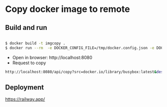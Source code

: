 # Copy docker image to remote 

## Build and run

```bash

$ docker build -t imgcopy .
$ docker run --rm  -e DOCKER_CONFIG_FILE=/tmp/docker.config.json -e DOCKER_AUTH_NAME=hw -e DOCKER_AUTH_TOKEN=aa -p 8080:8080 imgcopy

```

- Open in browser: http://localhost:8080
- Request to copy

```bash
http://localhost:8080/api/copy?src=docker.io/library/busybox:latest&dest=my-registry.com/mirr/busybox:latest
```

## Deployment

https://railway.app/
